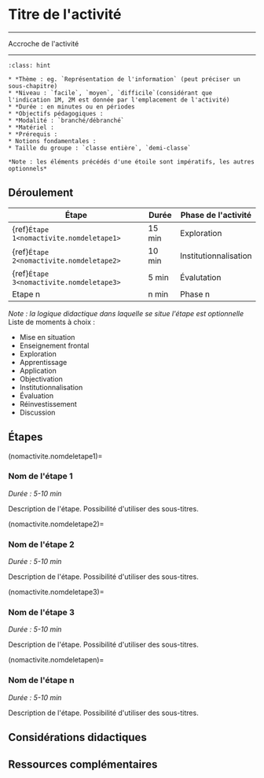 # Titre de l'activité

---- 

Accroche de l'activité

----

```{admonition} Titre de l'activité
:class: hint

* *Thème : eg. `Représentation de l'information` (peut préciser un sous-chapitre)
* *Niveau : `facile`, `moyen`, `difficile`(considérant que l'indication 1M, 2M est donnée par l'emplacement de l'activité)
* *Durée : en minutes ou en périodes
* *Objectifs pédagogiques : 
* *Modalité : `branché/débranché`
* *Matériel : 
* *Prérequis : 
* Notions fondamentales : 
* Taille du groupe : `classe entière`, `demi-classe`

*Note : les éléments précédés d'une étoile sont impératifs, les autres optionnels*
```

## Déroulement


| Étape                                   | Durée  | Phase de l'activité   | 
|---------------------------------------|------ |---------------------|
| {ref}`Étape 1<nomactivite.nomdeletape1>`| 15 min  | Exploration           |
| {ref}`Étape 2<nomactivite.nomdeletape2>`| 10 min  | Institutionnalisation |
| {ref}`Étape 3<nomactivite.nomdeletape3>`| 5 min   | Évalutation           |
| Etape n                                 | n min   | Phase n               |

*Note : la logique didactique dans laquelle se situe l'étape est optionnelle*
Liste de moments à choix : 
- Mise en situation
- Enseignement frontal
- Exploration
- Apprentissage 
- Application
- Objectivation
- Institutionnalisation
- Évaluation
- Réinvestissement
- Discussion

## Étapes

(nomactivite.nomdeletape1)=
### Nom de l'étape 1 

*Durée : 5-10 min*

Description de l'étape. Possibilité d'utiliser des sous-titres. 

(nomactivite.nomdeletape2)=
### Nom de l'étape 2

*Durée : 5-10 min*

Description de l'étape. Possibilité d'utiliser des sous-titres. 

(nomactivite.nomdeletape3)=
### Nom de l'étape 3

*Durée : 5-10 min*

Description de l'étape. Possibilité d'utiliser des sous-titres. 

(nomactivite.nomdeletapen)=
### Nom de l'étape n

*Durée : 5-10 min*

Description de l'étape. Possibilité d'utiliser des sous-titres. 

[^1]: les éléments "détaillés" sont optionnels. On peut se contenter de ce qui apparaît dans les caractéristiques de l'activité. On peut aussi ajouter d'autres éléments "détaillés" (durée, notions fondamentales, niveau, etc.), si on le souhaite. 

## Considérations didactiques

## Ressources complémentaires
